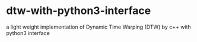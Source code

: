 # dtw-with-python3-interface
a light weight implementation of Dynamic Time Warping (DTW) by c++ with python3 interface
